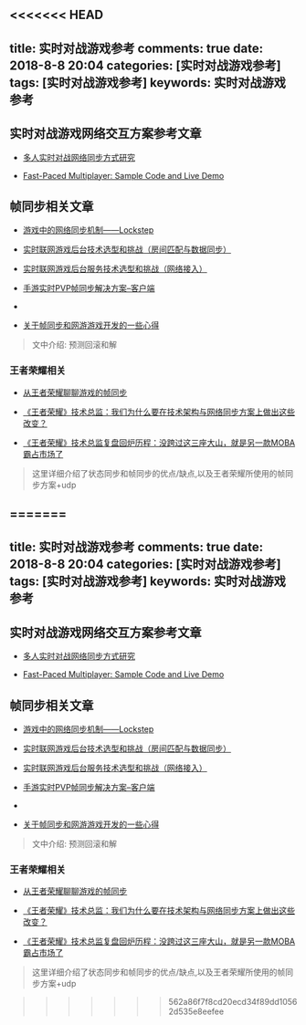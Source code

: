 <<<<<<< HEAD
---
title: 实时对战游戏参考
comments: true
date: 2018-8-8 20:04
categories: [实时对战游戏参考]
tags: [实时对战游戏参考]
keywords: 实时对战游戏参考
---

## 实时对战游戏网络交互方案参考文章

- [多人实时对战网络同步方式研究](https://blog.csdn.net/yscyfy2/article/details/52554917)

- [Fast-Paced Multiplayer: Sample Code and Live Demo](http://www.gabrielgambetta.com/client-side-prediction-live-demo.html)


## 帧同步相关文章

- [游戏中的网络同步机制——Lockstep](http://bindog.github.io/blog/2015/03/10/synchronization-in-multiplayer-networked-game-lockstep/)

- [实时联网游戏后台技术选型和挑战（房间匹配与数据同步）](http://gad.qq.com/article/detail/286330)
- [实时联网游戏后台服务技术选型和挑战（网络接入）](http://gad.qq.com/article/detail/270717)
- [手游实时PVP帧同步解决方案–客户端](http://www.hackyin.com/478/)
- 
- [关于帧同步和网游游戏开发的一些心得](https://www.kisence.com/2017/11/12/guan-yu-zheng-tong-bu-de-xie-xin-de/)
> 文中介绍: 预测回滚和解

  
### 王者荣耀相关

- [从王者荣耀聊聊游戏的帧同步](https://my.oschina.net/u/1859679/blog/1137723?p=5)
- [《王者荣耀》技术总监：我们为什么要在技术架构与网络同步方案上做出这些改变？](http://www.hackyin.com/273/)

- [《王者荣耀》技术总监复盘回炉历程：没跨过这三座大山，就是另一款MOBA霸占市场了](http://news.ifeng.com/a/20170513/51085443_0.shtml)
> 这里详细介绍了状态同步和帧同步的优点/缺点,以及王者荣耀所使用的帧同步方案+udp

=======
---
title: 实时对战游戏参考
comments: true
date: 2018-8-8 20:04
categories: [实时对战游戏参考]
tags: [实时对战游戏参考]
keywords: 实时对战游戏参考
---

## 实时对战游戏网络交互方案参考文章

- [多人实时对战网络同步方式研究](https://blog.csdn.net/yscyfy2/article/details/52554917)

- [Fast-Paced Multiplayer: Sample Code and Live Demo](http://www.gabrielgambetta.com/client-side-prediction-live-demo.html)


## 帧同步相关文章

- [游戏中的网络同步机制——Lockstep](http://bindog.github.io/blog/2015/03/10/synchronization-in-multiplayer-networked-game-lockstep/)

- [实时联网游戏后台技术选型和挑战（房间匹配与数据同步）](http://gad.qq.com/article/detail/286330)
- [实时联网游戏后台服务技术选型和挑战（网络接入）](http://gad.qq.com/article/detail/270717)
- [手游实时PVP帧同步解决方案–客户端](http://www.hackyin.com/478/)
- 
- [关于帧同步和网游游戏开发的一些心得](https://www.kisence.com/2017/11/12/guan-yu-zheng-tong-bu-de-xie-xin-de/)
> 文中介绍: 预测回滚和解

  
### 王者荣耀相关

- [从王者荣耀聊聊游戏的帧同步](https://my.oschina.net/u/1859679/blog/1137723?p=5)
- [《王者荣耀》技术总监：我们为什么要在技术架构与网络同步方案上做出这些改变？](http://www.hackyin.com/273/)

- [《王者荣耀》技术总监复盘回炉历程：没跨过这三座大山，就是另一款MOBA霸占市场了](http://news.ifeng.com/a/20170513/51085443_0.shtml)
> 这里详细介绍了状态同步和帧同步的优点/缺点,以及王者荣耀所使用的帧同步方案+udp

>>>>>>> 562a86f7f8cd20ecd34f89dd10562d535e8eefee
